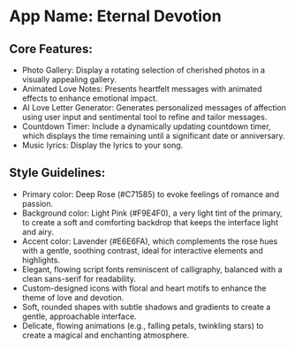 # **App Name**: Eternal Devotion

## Core Features:

- Photo Gallery: Display a rotating selection of cherished photos in a visually appealing gallery.
- Animated Love Notes: Presents heartfelt messages with animated effects to enhance emotional impact.
- AI Love Letter Generator: Generates personalized messages of affection using user input and sentimental tool to refine and tailor messages.
- Countdown Timer: Include a dynamically updating countdown timer, which displays the time remaining until a significant date or anniversary.
- Music lyrics: Display the lyrics to your song.

## Style Guidelines:

- Primary color: Deep Rose (#C71585) to evoke feelings of romance and passion.
- Background color: Light Pink (#F9E4F0), a very light tint of the primary, to create a soft and comforting backdrop that keeps the interface light and airy.
- Accent color: Lavender (#E6E6FA), which complements the rose hues with a gentle, soothing contrast, ideal for interactive elements and highlights.
- Elegant, flowing script fonts reminiscent of calligraphy, balanced with a clean sans-serif for readability.
- Custom-designed icons with floral and heart motifs to enhance the theme of love and devotion.
- Soft, rounded shapes with subtle shadows and gradients to create a gentle, approachable interface.
- Delicate, flowing animations (e.g., falling petals, twinkling stars) to create a magical and enchanting atmosphere.
